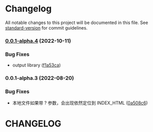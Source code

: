 # Changelog

All notable changes to this project will be documented in this file. See [standard-version](https://github.com/conventional-changelog/standard-version) for commit guidelines.

### [0.0.1-alpha.4](https://gitlab.alibaba-inc.com/mmfs/thx-scripts/compare/v0.0.1-alpha.3...v0.0.1-alpha.4) (2022-10-11)


### Bug Fixes

* output library ([f1a53ca](https://gitlab.alibaba-inc.com/mmfs/thx-scripts/commit/f1a53ca1740c89becd3401798b99005a216a455f))

### 0.0.1-alpha.3 (2022-08-20)


### Bug Fixes

* 本地文件如果带 ? 参数，会出现依然定位到 INDEX_HTML ([0a508c6](https://gitlab.alibaba-inc.com/mmfs/thx-scripts/commit/0a508c60d587c76b98166ad05edeb1f43fb16dbe))

# CHANGELOG

